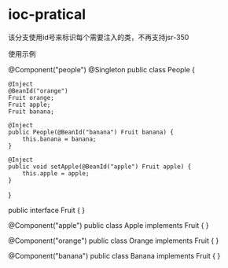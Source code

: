 ioc-pratical
============

该分支使用id号来标识每个需要注入的类，不再支持jsr-350

使用示例

@Component("people")
@Singleton
public class People {

	@Inject
	@BeanId("orange")
	Fruit orange;
	Fruit apple;
	Fruit banana;
	
	@Inject
	public People(@BeanId("banana") Fruit banana) {
		this.banana = banana;
	}

	@Inject
	public void setApple(@BeanId("apple") Fruit apple) {
		this.apple = apple;
	}
}

public interface Fruit {
}

@Component("apple")
public class Apple implements Fruit {
}

@Component("orange")
public class Orange implements Fruit {
}

@Component("banana")
public class Banana implements Fruit {
}
